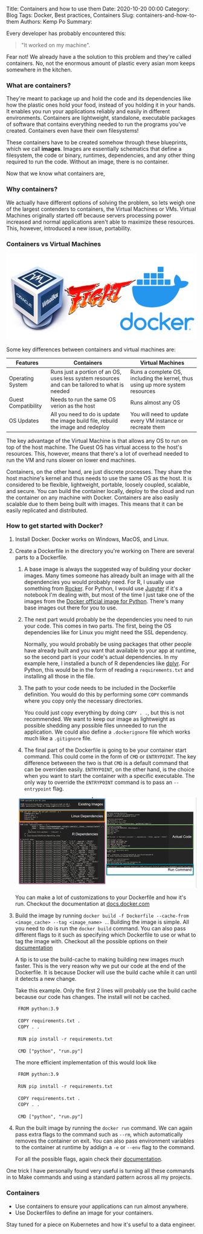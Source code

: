 Title: Containers and how to use them
Date: 2020-10-20 00:00
Category: Blog
Tags: Docker, Best practices, Containers
Slug: containers-and-how-to-them
Authors: Kemp Po
Summary: 

Every developer has probably encountered this:
> "It worked on my machine". 

Fear not! We already have a the solution to this problem and they're called
containers. No, not the enormous amount of plastic every asian mom keeps 
somewhere in the kitchen.

### What are containers?
They're meant to package up and hold the code and its dependencies like how the
plastic ones hold your food, instead of you holding it in your hands. It enables
you run your applications reliably and easily in different environments. 
Containers are lightweight, standalone, executable packages of software that 
contains everything needed to run the programs you've created. Containers even
have their own filesystems!

These containers have to be created somehow through these blueprints, which we
call **images**. Images are essentially schematics that define a filesystem, 
the code or binary, runtimes, dependencies, and any other thing required to run
the code. Without an image, there is no container. 

Now that we know what containers are,
### Why containers?
We actually have different options of solving the problem, so lets weigh one of
the largest contenders to containers, the Virtual Machines or VMs. Virtual 
Machines originally started off because servers processing power increased and
normal applications aren't able to maximize these resources. This, however,
introduced a new issue, portability.

### Containers vs Virtual Machines
![](../images/docker/vm_vs_docker.png)

Some key differences between containers and virtual machines are:

| Features | Containers | Virtual Machines |
| -------- | ---------- | ---------------- |
| Operating System | Runs just a portion of an OS, uses less system resources and can be tailored to what is needed | Runs a complete OS, including the kernel, thus using up more system resources |
| Guest Compatibility | Needs to run the same OS verion as the host | Runs almost any OS |
| OS Updates | All you need to do is update the image build file, rebuild the image and redeploy | You will need to update every VM instance or recreate them |

The key advantage of the Virtual Machine is that allows any OS to run on top of the host machine. The Guest OS has virtual access to the host's resources. This, however, means that there's a lot of overhead needed to run the VM and runs slower on lower end machines. 

Containers, on the other hand, are just discrete processes. They share the host machine's kernel and thus needs to use the same OS as the host. It is considered to be flexible, lightweight, portable, loosely coupled, scalable, and secure. You can build the container locally, deploy to the cloud and run the container on any machine with Docker. Containers are also easily scalable due to them being built with images. This means that it can be easily replicated and distributed.

### How to get started with Docker?
1. Install Docker.
Docker works on Windows, MacOS, and Linux. 
2. Create a Dockerfile in the directory you're working on
There are several parts to a Dockerfile.

    1. A base image is always the suggested way of building your docker images. Many times someone has already built an image with all the dependencies you would probably need. For R, I usually use something from [Rocker](https://github.com/rocker-org/rocker). For Python, I would use [Jupyter](https://hub.docker.com/u/jupyter) if it's a notebook I'm dealing with, but most of the time I just take one of the images from the [Docker official image for Python](https://hub.docker.com/_/python). There's many base images out there for you to use. 
   
    2. The next part would probably be the dependencies you need to run your code. This comes in two parts. The first, being the OS dependencies like for Linux you might need the SSL dependency. 
    
        Normally, you would probably be using packages that other people have already built and you want that available to your app at runtime, so the second part is your code's actual dependencies. In my example here, I installed a bunch of R dependencies like [dplyr](https://dplyr.tidyverse.org/index.html). For Python, this would be in the form of reading a `requirements.txt` and installing all those in the file.

    3. The path to your code needs to be included in the Dockerfile definition. You would do this by performing some `COPY` commands where you copy only the necessary directories. 
    
        You could just copy everything by doing `COPY . .`, but this is not recommended. We want to keep our image as lightweight as possible shedding any possible files unneeded to run the application. We could also define a `.dockerignore` file which works much like a `.gitignore` file. 

    4. The final part of the Dockerfile is going to be your container start command. This could come in the form of `CMD` or `ENTRYPOINT`. The key difference betweeen the two is that `CMD` is a default command that can be overriden easily. `ENTRYPOINT`, on the other hand, is the choice when you want to start the container with a specific executable. The only way to override the `ENTRYPOINT` command is to pass an `--entrypoint` flag.
   
    ![](../images/docker/partsofdockerfile.png)

    You can make a lot of customizations to your Dockerfile and how it's run. Checkout the documentation at [docs.docker.com](https://docs.docker.com/engine/reference/builder/)

3. Build the image by running `docker build -f Dockerfile --cache-from <image_cache> --tag <image_name> .`.
   Building the image is simple. All you need to do is run the `docker build` command. You can also pass different flags to it such as specifying which Dockerfile to use or what to tag the image with. Checkout all the possible options on their [documentation](https://docs.docker.com/engine/reference/commandline/build/)

    A tip is to use the build-cache to making building new images much faster. This is the very reason why we put our code at the end of the Dockerfile. It is because Docker will use the build cache while it can until it detects a new change.

    Take this example. Only the first 2 lines will probably use the build cache because our code has changes. The install will not be cached.

        FROM python:3.9

        COPY requirements.txt .
        COPY . .

        RUN pip install -r requirements.txt

        CMD ["python", "run.py"] 
    

    The more efficient implementation of this would look like
        
        FROM python:3.9

        RUN pip install -r requirements.txt

        COPY requirements.txt .
        COPY . .

        CMD ["python", "run.py"] 

4. Run the built image by running the `docker run` command. We can 
   again pass extra flags to the command such as `--rm`, which automatically removes the container on exit. You can also pass environment variables to the container at runtime by addign a `-e` or `--env` flag to the command.  
   
    For all the possible flags, again check their [documentation](https://docs.docker.com/engine/reference/commandline/run/).

One trick I have personally found very useful is turning all these commands in to Make commands and using a standard pattern across all my projects. 

### Containers
- Use containers to ensure your applications can run almost anywhere.
- Use Dockerfiles to define an image for your containers.

Stay tuned for a piece on Kubernetes and how it's useful to a data engineer.